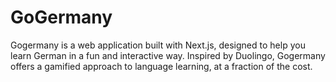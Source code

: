 # GoGermany
Gogermany is a web application built with Next.js, designed to help you learn German in a fun and interactive way. Inspired by Duolingo, Gogermany offers a gamified approach to language learning, at a fraction of the cost.
